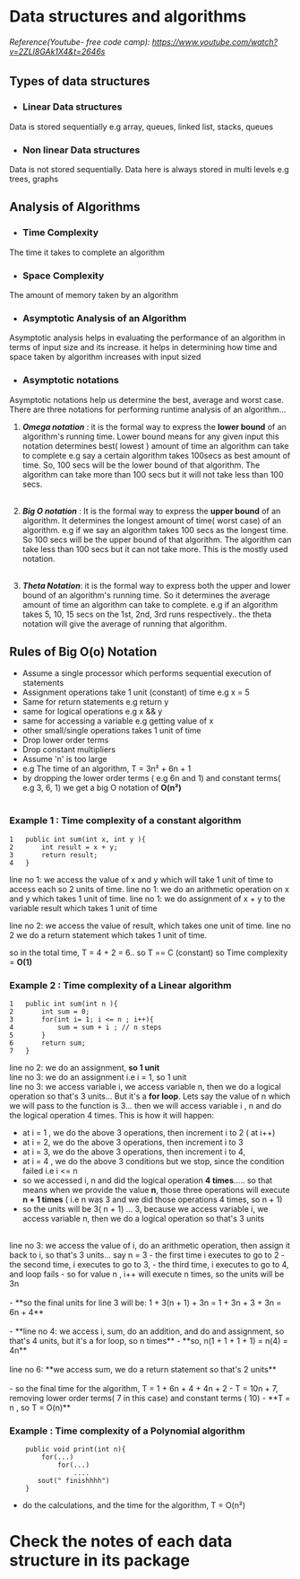 # Data structures and algorithms
###### Reference(Youtube- free code camp): https://www.youtube.com/watch?v=2ZLl8GAk1X4&t=2646s 

## Types of data structures
- ### Linear Data structures
Data is stored sequentially e.g array, queues, linked list, stacks, queues

- ### Non linear Data structures
Data is not stored sequentially. Data here is always stored in multi levels e.g trees, graphs

## Analysis of Algorithms

- ### Time Complexity
The time it takes to complete an algorithm

- ### Space Complexity
The amount of memory taken by an algorithm

- ### Asymptotic Analysis of an Algorithm
Asymptotic analysis helps in evaluating the performance of an algorithm in terms of input size and its increase. 
it helps in determining how time and space taken by algorithm increases with input sized

- ### Asymptotic notations
Asymptotic notations help us determine the best, average and worst case. There are three notations for performing
runtime analysis of an algorithm... 

1. _**Omega notation**_ : it is the formal way to express the **lower bound** of an algorithm's running time. Lower bound means for any given input
this notation determines best( lowest ) amount of time an algorithm can take to complete e.g say a certain algorithm takes 100secs
as best amount of time. So, 100 secs will be the lower bound of that algorithm. The algorithm can take more than 100 secs
but it will not take less than 100 secs. <br><br>

2. _**Big O notation**_ : It is the formal way to express the **upper bound** of an algorithm. It determines the longest
amount of time( worst case) of an algorithm. e.g if we say an algorithm takes 100 secs as the longest time. So 100 secs 
will be the upper bound of that algorithm. The algorithm can take less than 100 secs but it can not take more. This 
is the mostly used notation.<br><br>

3. _**Theta Notation**_: it is the formal way to express both the upper and lower bound of an algorithm's running time.
So it determines the average amount of time an algorithm can take to complete. e.g if an algorithm takes 5, 10, 15 secs
on the 1st, 2nd, 3rd runs respectively.. the theta notation will give the average of running that algorithm.


## Rules of Big O(o) Notation
- Assume a single processor which performs sequential execution of statements
- Assignment operations take 1 unit (constant) of time e.g x = 5
- Same for return statements e.g return y
- same for logical operations e.g x && y
- same for accessing a variable e.g getting value of x
- other small/single operations takes 1 unit of time
- Drop lower order terms
- Drop constant multipliers 
- Assume 'n' is too large
- e.g The time of an algorithm, T = 3n² + 6n + 1 
- by dropping the lower order terms ( e.g 6n and 1) and constant terms( e.g 3, 6, 1) we get a big O notation of **O(n²)**<br><br>

### Example 1 : Time complexity of a constant algorithm
````
1   public int sum(int x, int y ){
2       int result = x + y;
3       return result;
4   }
````
line no 1: we access the value of x and y which will take 1 unit of time to access each so 2 units of time.
line no 1: we do an arithmetic operation on x and y which takes 1 unit of time.
line no 1: we do assignment of x + y to the variable result which takes 1 unit of time

line no 2: we access the value of result, which takes one unit of time.
line no 2 we do a return statement which takes 1 unit of time.

so in the total time, T = 4 + 2 = 6..  so T == C (constant)
so Time complexity = **O(1)**

### Example 2 : Time complexity of a Linear algorithm
````
1   public int sum(int n ){
2       int sum = 0;
3       for(int i= 1; i <= n ; i++){
4           sum = sum + i ; // n steps
5       }
6       return sum;
7   }
````
line no 2: we do an assignment, **so 1 unit**<br>
line no 3: we do an assignment i.e i = 1, so 1 unit<br>
line no 3: we access variable i, we access variable n, then we do a logical operation so that's 3 units... But it's a 
**for loop**. Lets say the value of n which we will pass to the function is 3... then we will access variable i , n and 
do the logical operation 4 times. This is how it will happen:
- at i = 1 , we do the above 3 operations, then increment i to 2 ( at i++)
- at i = 2, we do the above 3 operations, then increment i to 3
- at i = 3,  we do the above 3 operations, then increment i to 4,
- at i = 4 , we do the above 3 conditions but we stop, since the condition failed i.e i <= n
- so we accessed i, n and did the logical operation **4 times**..... so that means when we provide the value **n**, those
three operations will execute **n + 1 times** ( i.e n was 3 and we did those operations 4 times, so n + 1)
- so the units will be 3( n + 1) ... 3, because  we access variable i, we access variable n, then we do a logical operation so that's 3 units
<br>
line no 3: we access the value of i, do an arithmetic operation, then assign it back to i, so that's 3 units... say n = 3
- the first time i executes to go to 2
- the second time, i executes to go to 3,
- the third time, i executes to go to 4, and loop fails
- so for value n , i++ will execute n times, so the units will be 3n<br><br>
- **so the final units for line 3 will be: 1 + 3(n + 1) + 3n = 1 + 3n + 3 + 3n = 6n + 4**
<br><br>
- **line no 4: we access i, sum, do an addition, and do and assignment, so that's 4 units, but it's a for loop, so n times**
- **so, n(1 + 1 + 1 + 1) = n(4) = 4n**
<br><br>
line no 6: **we access sum, we do a return statement so that's 2 units**
<br><br>
- so the final time for the algorithm, T = 1 + 6n + 4 + 4n + 2
- T = 10n + 7, removing lower order terms( 7 in this case) and constant terms ( 10)
- **T = n , so T = O(n)**

### Example  : Time complexity of a Polynomial algorithm
````
    public void print(int n){
        for(...)
            for(...)
                ....
       sout(" finishhhh")
    }
````
- do the calculations, and the time for the algorithm, T = O(n²)


# Check the notes of each data structure in its package
